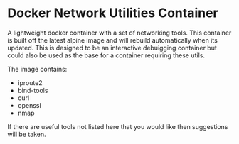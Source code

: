 # Docker Network Utilities Container

A lightweight docker container with a set of networking tools. This container is built off the latest alpine image and will rebuild automatically when its updated. This is designed to be an interactive debuigging container but could also be used as the base for a container requiring these utils.

The image contains:

- iproute2
- bind-tools
- curl
- openssl
- nmap

If there are useful tools not listed here that you would like then suggestions will be taken.

